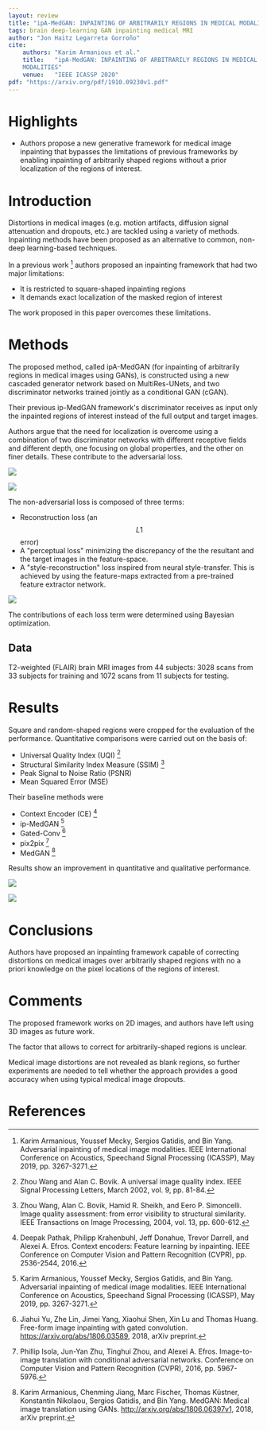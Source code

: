```yaml
---
layout: review
title: "ipA-MedGAN: INPAINTING OF ARBITRARILY REGIONS IN MEDICAL MODALITIES"
tags: brain deep-learning GAN inpainting medical MRI
author: "Jon Haitz Legarreta Gorroño"
cite:
    authors: "Karim Armanious et al."
    title:   "ipA-MedGAN: INPAINTING OF ARBITRARILY REGIONS IN MEDICAL
    MODALITIES"
    venue:   "IEEE ICASSP 2020"
pdf: "https://arxiv.org/pdf/1910.09230v1.pdf"
---
```



# Highlights

- Authors propose a new generative framework for medical image inpainting that
bypasses the limitations of previous frameworks by enabling inpainting of
arbitrarily shaped regions without a prior localization of the regions of
interest.


# Introduction

Distortions in medical images (e.g. motion artifacts, diffusion signal
attenuation and dropouts, etc.) are tackled using a variety of methods.
Inpainting methods have been proposed as an alternative to common, non-deep
learning-based techniques.

In a previous work [^1] authors proposed an inpainting framework that had two
major limitations:
- It is restricted to square-shaped inpainting regions
- It demands exact localization of the masked region of interest

The work proposed in this paper overcomes these limitations.


# Methods

The proposed method, called ipA-MedGAN (for inpainting of arbitrarily regions in
medical images using GANs), is constructed using a new cascaded generator
network based on MultiRes-UNets, and two discriminator networks trained jointly
as a conditional GAN (cGAN).

Their previous ip-MedGAN framework's discriminator receives as input only the
inpainted regions of interest instead of the full output and target images.

Authors argue that the need for localization is overcome using a combination of
two discriminator networks with different receptive fields and different depth,
one focusing on global properties, and the other on finer details. These
contribute to the adversarial loss.

![](/article/images/ipAMedGAN/Architecture.png)

![](/article/images/ipAMedGAN/MultiResUNet.png)

The non-adversarial loss is composed of three terms:
- Reconstruction loss (an $$L1$$ error)
- A "perceptual loss" minimizing the discrepancy of the the resultant and the
target images in the feature-space.
- A "style-reconstruction" loss inspired from neural style-transfer. This is
achieved by using the feature-maps extracted from a pre-trained feature
extractor network.

![](/article/images/ipAMedGAN/Loss_functions.png)

The contributions of each loss term were determined using Bayesian optimization.

## Data

T2-weighted (FLAIR) brain MRI images from 44 subjects: 3028 scans from 33
subjects for training and 1072 scans from 11 subjects for testing.


# Results

Square and random-shaped regions were cropped for the evaluation of the
performance.
Quantitative comparisons were carried out on the basis of:
- Universal Quality Index (UQI) [^2]
- Structural Similarity Index Measure (SSIM) [^3]
- Peak Signal to Noise Ratio (PSNR)
- Mean Squared Error (MSE)

Their baseline methods were
- Context Encoder (CE) [^4]
- ip-MedGAN [^1]
- Gated-Conv [^5]
- pix2pix [^6]
- MedGAN [^7]

Results show an improvement in quantitative and qualitative performance.

![](/article/images/ipAMedGAN/Results_table.png)

![](/article/images/ipAMedGAN/Results_images.png)


# Conclusions

Authors have proposed an inpainting framework capable of correcting distortions
on medical images over arbitrarily shaped regions with no a priori knowledge on
the pixel locations of the regions of interest.


# Comments

The proposed framework works on 2D images, and authors have left using 3D images
as future work.

The factor that allows to correct for arbitrarily-shaped regions is unclear.

Medical image distortions are not revealed as blank regions, so further
experiments are needed to tell whether the approach provides a good accuracy
when using typical medical image dropouts.


# References

[^1]: Karim Armanious, Youssef Mecky, Sergios Gatidis, and Bin Yang. Adversarial
      inpainting of medical image modalities. IEEE International Conference on
      Acoustics, Speechand Signal Processing (ICASSP), May 2019, pp. 3267-3271.

[^2]: Zhou Wang and Alan C. Bovik. A universal image quality index. IEEE Signal
      Processing Letters, March 2002, vol. 9, pp. 81-84.

[^3]: Zhou Wang, Alan C. Bovik, Hamid R. Sheikh, and Eero P. Simoncelli. Image
      quality assessment: from error visibility to structural similarity. IEEE
      Transactions on Image Processing, 2004, vol. 13, pp. 600-612.

[^4]: Deepak Pathak, Philipp Krahenbuhl, Jeff Donahue, Trevor Darrell, and
      Alexei A. Efros. Context encoders: Feature learning by inpainting. IEEE
      Conference on Computer Vision and Pattern Recognition (CVPR), pp.
      2536-2544, 2016.

[^5]: Jiahui Yu, Zhe Lin, Jimei Yang, Xiaohui Shen, Xin Lu and Thomas Huang.
      Free-form image inpainting with gated convolution.
      https://arxiv.org/abs/1806.03589, 2018, arXiv preprint.

[^6]: Phillip Isola, Jun-Yan Zhu, Tinghui Zhou, and Alexei A. Efros.
      Image-to-image translation with conditional adversarial networks.
      Conference on Computer Vision and Pattern Recognition (CVPR), 2016, pp.
      5967-5976.

[^7]: Karim Armanious, Chenming Jiang, Marc Fischer, Thomas Küstner, Konstantin
      Nikolaou, Sergios Gatidis, and Bin Yang. MedGAN: Medical image translation
      using GANs. http://arxiv.org/abs/1806.06397v1, 2018, arXiv preprint.
